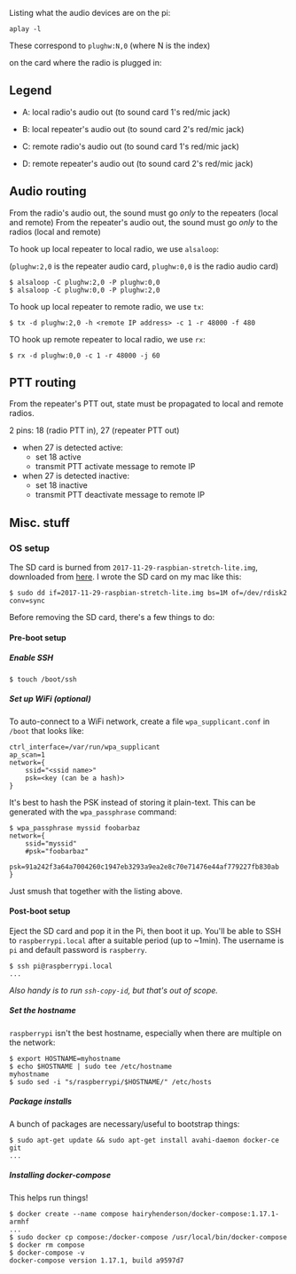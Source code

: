Listing what the audio devices are on the pi:

```
aplay -l
```

These correspond to `plughw:N,0` (where N is the index)

on the card where the radio is plugged in:

## Legend

- A: local radio's audio out (to sound card 1's red/mic jack)
- B: local repeater's audio out (to sound card 2's red/mic jack)

- C: remote radio's audio out (to sound card 1's red/mic jack)
- D: remote repeater's audio out (to sound card 2's red/mic jack)

## Audio routing

From the radio's audio out, the sound must go _only_ to the repeaters (local and remote)
From the repeater's audio out, the sound must go _only_ to the radios (local and remote)

To hook up local repeater to local radio, we use `alsaloop`:

(`plughw:2,0` is the repeater audio card, `plughw:0,0` is the radio audio card)
```
$ alsaloop -C plughw:2,0 -P plughw:0,0
$ alsaloop -C plughw:0,0 -P plughw:2,0
```

To hook up local repeater to remote radio, we use `tx`:
```
$ tx -d plughw:2,0 -h <remote IP address> -c 1 -r 48000 -f 480
```

TO hook up remote repeater to local radio, we use `rx`:
```
$ rx -d plughw:0,0 -c 1 -r 48000 -j 60
```

## PTT routing

From the repeater's PTT out, state must be propagated to local and remote radios.

2 pins: 18 (radio PTT in), 27 (repeater PTT out)
- when 27 is detected active:
  - set 18 active
  - transmit PTT activate message to remote IP
- when 27 is detected inactive:
  - set 18 inactive
  - transmit PTT deactivate message to remote IP



## Misc. stuff

### OS setup

The SD card is burned from `2017-11-29-raspbian-stretch-lite.img`, downloaded
from [here](https://downloads.raspberrypi.org/raspbian_lite_latest). I wrote
the SD card on my mac like this:

```console
$ sudo dd if=2017-11-29-raspbian-stretch-lite.img bs=1M of=/dev/rdisk2 conv=sync
```

Before removing the SD card, there's a few things to do:

#### Pre-boot setup
##### Enable SSH

```console
$ touch /boot/ssh
```

##### Set up WiFi (optional)

To auto-connect to a WiFi network, create a file `wpa_supplicant.conf` in `/boot`
that looks like:

```
ctrl_interface=/var/run/wpa_supplicant
ap_scan=1
network={
	ssid="<ssid name>"
	psk=<key (can be a hash)>
}
```

It's best to hash the PSK instead of storing it plain-text. This can be generated 
with the `wpa_passphrase` command:

```console
$ wpa_passphrase myssid foobarbaz
network={
	ssid="myssid"
	#psk="foobarbaz"
	psk=91a242f3a64a7004260c1947eb3293a9ea2e8c70e71476e44af779227fb830ab
}
```

Just smush that together with the listing above.

#### Post-boot setup

Eject the SD card and pop it in the Pi, then boot it up. You'll be able to SSH to
`raspberrypi.local` after a suitable period (up to ~1min). The username is `pi`
and default password is `raspberry`.

```console
$ ssh pi@raspberrypi.local
...
```

_Also handy is to run `ssh-copy-id`, but that's out of scope._

##### Set the hostname

`raspberrypi` isn't the best hostname, especially when there are multiple on the network:

```console
$ export HOSTNAME=myhostname
$ echo $HOSTNAME | sudo tee /etc/hostname
myhostname
$ sudo sed -i "s/raspberrypi/$HOSTNAME/" /etc/hosts
```

##### Package installs

A bunch of packages are necessary/useful to bootstrap things:

```console
$ sudo apt-get update && sudo apt-get install avahi-daemon docker-ce git
...
```

##### Installing docker-compose

This helps run things!

```console
$ docker create --name compose hairyhenderson/docker-compose:1.17.1-armhf
...
$ sudo docker cp compose:/docker-compose /usr/local/bin/docker-compose
$ docker rm compose
$ docker-compose -v
docker-compose version 1.17.1, build a9597d7
```